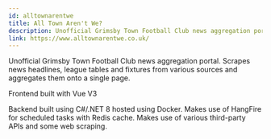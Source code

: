 ```yaml
---
id: alltownarentwe
title: All Town Aren't We?
description: Unofficial Grimsby Town Football Club news aggregation portal
link: https://www.alltownarentwe.co.uk/
---
```


Unofficial Grimsby Town Football Club news aggregation portal. Scrapes news headlines, league tables and fixtures from various sources and aggregates them onto a single page.

Frontend built with Vue V3

Backend built using C#/.NET 8 hosted using Docker. Makes use of HangFire for scheduled tasks with Redis cache. Makes use of various third-party APIs and some web scraping.